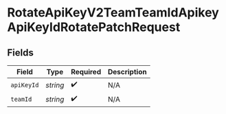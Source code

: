 # RotateApiKeyV2TeamTeamIdApikeyApiKeyIdRotatePatchRequest


## Fields

| Field              | Type               | Required           | Description        |
| ------------------ | ------------------ | ------------------ | ------------------ |
| `apiKeyId`         | *string*           | :heavy_check_mark: | N/A                |
| `teamId`           | *string*           | :heavy_check_mark: | N/A                |